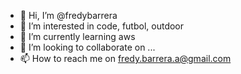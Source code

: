 - 👋 Hi, I’m @fredybarrera
- 👀 I’m interested in code, futbol, outdoor
- 🌱 I’m currently learning aws
- 💞️ I’m looking to collaborate on ...
- 📫 How to reach me on fredy.barrera.a@gmail.com

<!---
fredybarrera/fredybarrera is a ✨ special ✨ repository because its `README.md` (this file) appears on your GitHub profile.
You can click the Preview link to take a look at your changes.
--->
